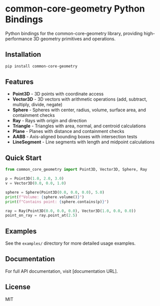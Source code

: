 # common-core-geometry Python Bindings

Python bindings for the common-core-geometry library, providing high-performance 3D geometry primitives and operations.

## Installation

```bash
pip install common-core-geometry
```

## Features

- **Point3D** - 3D points with coordinate access
- **Vector3D** - 3D vectors with arithmetic operations (add, subtract, multiply, divide, negate)
- **Sphere** - Spheres with center, radius, volume, surface area, and containment checks
- **Ray** - Rays with origin and direction
- **Triangle** - Triangles with area, normal, and centroid calculations
- **Plane** - Planes with distance and containment checks
- **AABB** - Axis-aligned bounding boxes with intersection tests
- **LineSegment** - Line segments with length and midpoint calculations

## Quick Start

```python
from common_core_geometry import Point3D, Vector3D, Sphere, Ray

p = Point3D(1.0, 2.0, 3.0)
v = Vector3D(0.0, 0.0, 1.0)

sphere = Sphere(Point3D(0.0, 0.0, 0.0), 5.0)
print(f"Volume: {sphere.volume()}")
print(f"Contains point: {sphere.contains(p)}")

ray = Ray(Point3D(0.0, 0.0, 0.0), Vector3D(1.0, 0.0, 0.0))
point_on_ray = ray.point_at(2.5)
```

## Examples

See the `examples/` directory for more detailed usage examples.

## Documentation

For full API documentation, visit [documentation URL].

## License

MIT
